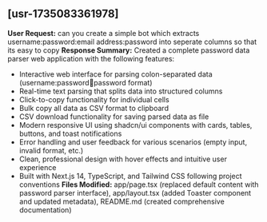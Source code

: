 ## [usr-1735083361978]
**User Request:** can you create a simple bot which extracts username:password:email address:password into seperate columns so that its easy to copy 
**Response Summary:** Created a complete password data parser web application with the following features:
- Interactive web interface for parsing colon-separated data (username:password:email:password format)
- Real-time text parsing that splits data into structured columns
- Click-to-copy functionality for individual cells
- Bulk copy all data as CSV format to clipboard
- CSV download functionality for saving parsed data as file
- Modern responsive UI using shadcn/ui components with cards, tables, buttons, and toast notifications
- Error handling and user feedback for various scenarios (empty input, invalid format, etc.)
- Clean, professional design with hover effects and intuitive user experience
- Built with Next.js 14, TypeScript, and Tailwind CSS following project conventions
**Files Modified:** app/page.tsx (replaced default content with password parser interface), app/layout.tsx (added Toaster component and updated metadata), README.md (created comprehensive documentation)